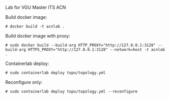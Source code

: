 Lab for VGU Master ITS ACN

Build docker image:
```
# docker build -t acnlab .
```

Build docker image with proxy:
```
# sudo docker build --build-arg HTTP_PROXY="http://127.0.0.1:3128" --build-arg HTTPS_PROXY="http://127.0.0.1:3128" --network=host -t acnlab .
```

Containerlab deploy:
```
# sudo containerlab deploy topo/topology.yml
```

Reconfigure only:
```
# sudo containerlab deploy topo/topology.yml --reconfigure
```